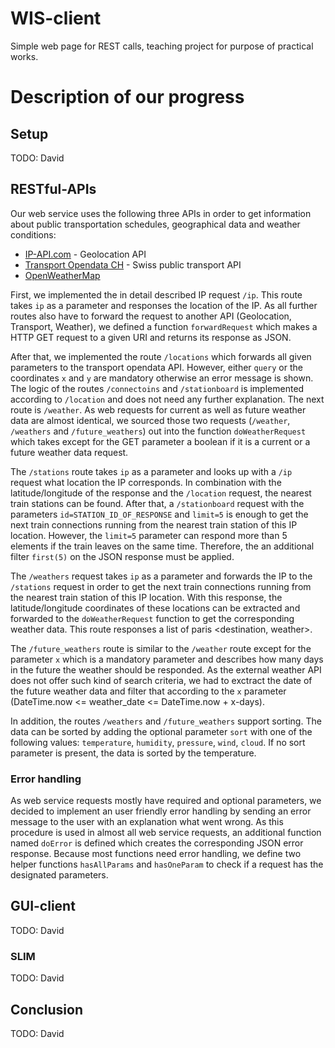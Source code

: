 # WIS-client
Simple web page for REST calls, teaching project for purpose of practical works.

# Description of our progress

## Setup

TODO: David

## RESTful-APIs

Our web service uses the following three APIs in order to get information about public transportation schedules, geographical data and weather conditions:

- [IP-API.com](http://ip-api.com/) - Geolocation API
- [Transport Opendata CH](http://transport.opendata.ch/) - Swiss public transport API
- [OpenWeatherMap](http://openweathermap.org/)

First, we implemented the in detail described IP request `/ip`. This route takes `ip` as a parameter and responses the location of the IP. As all further routes also have to forward the request to another API (Geolocation, Transport, Weather), we defined a function `forwardRequest` which makes a HTTP GET request to a given URI and returns its response as JSON.

After that, we implemented the route `/locations` which forwards all given parameters to the transport opendata API. However, either `query` or the coordinates `x` and `y` are mandatory otherwise an error message is shown.  The logic of the routes `/connectoins` and `/stationboard` is implemented according to `/location` and does not need any further explanation.
The next route is `/weather`. As web requests for current as well as future weather data are almost identical, we sourced those two requests (`/weather`, `/weathers` and `/future_weathers`) out into the function `doWeatherRequest` which takes except for the GET parameter a boolean if it is a current or a future weather data request.

The `/stations` route takes `ip` as a parameter and looks up with a `/ip` request what location the IP corresponds. In combination with the latitude/longitude of the response and the `/location` request, the nearest train stations can be found. After that, a `/stationboard` request with the parameters `id=STATION_ID_OF_RESPONSE` and `limit=5` is enough to get the next train connections running from the nearest train station of this IP location. However, the `limit=5` parameter can respond more than 5 elements if the train leaves on the same time. Therefore, the an additional filter `first(5)` on the JSON response must be applied.

The `/weathers` request takes `ip` as a parameter and forwards the IP to the `/stations` request in order to get the next train connections running from the nearest train station of this IP location. With this response, the latitude/longitude coordinates of these locations can be extracted and forwarded to the `doWeatherRequest` function to get the corresponding weather data. This route responses a list of paris <destination, weather>.

The `/future_weathers` route is similar to the `/weather` route except for the parameter `x` which is a mandatory parameter and describes how many days in the future the weather should be responded. As the external weather API does not offer such kind of search criteria, we had to exctract the date of the future weather data and filter that according to the `x` parameter (DateTime.now <= weather_date <= DateTime.now + x-days).

In addition, the routes `/weathers` and `/future_weathers` support sorting. The data can be sorted by adding the optional parameter `sort` with one of the following values: `temperature`, `humidity`, `pressure`, `wind`, `cloud`. If no sort parameter is present, the data is sorted by the temperature.


### Error handling

As web service requests mostly have required and optional parameters, we decided to implement an user friendly error handling by sending an error message to the user with an explanation what went wrong. As this procedure is used in almost all web service requests, an additional function named `doError` is defined which creates the corresponding JSON error response. Because most functions need error handling, we define two helper functions `hasAllParams` and `hasOneParam` to check if a request has the designated parameters.


## GUI-client

TODO: David

### SLIM

TODO: David

## Conclusion

TODO: David